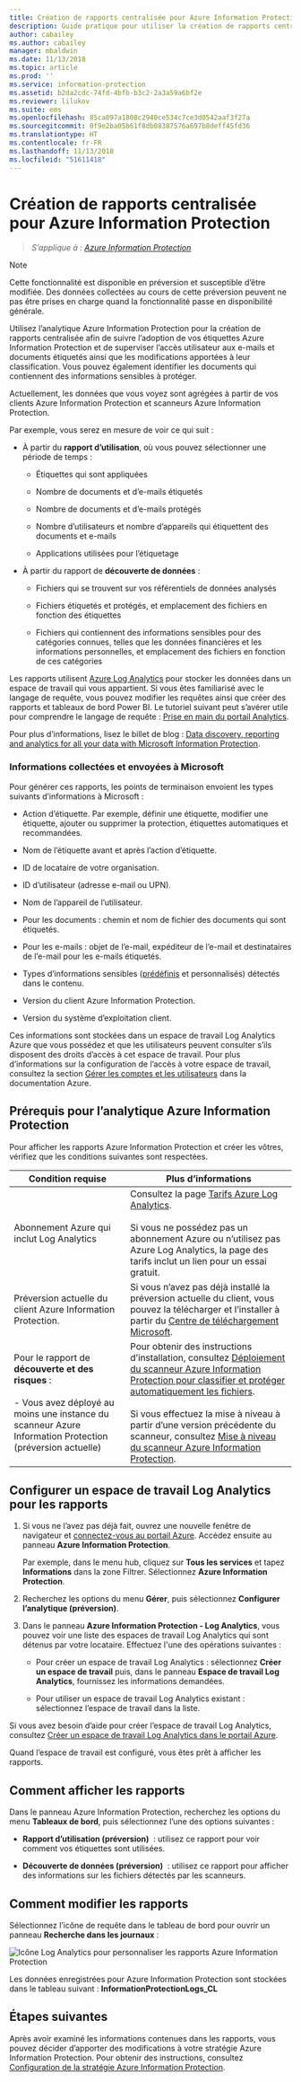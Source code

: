 ```yaml
---
title: Création de rapports centralisée pour Azure Information Protection
description: Guide pratique pour utiliser la création de rapports centralisée pour suivre l’adoption de vos étiquettes Azure Information Protection et identifier les fichiers qui contiennent des informations sensibles
author: cabailey
ms.author: cabailey
manager: mbaldwin
ms.date: 11/13/2018
ms.topic: article
ms.prod: ''
ms.service: information-protection
ms.assetid: b2da2cdc-74fd-4bfb-b3c2-2a3a59a6bf2e
ms.reviewer: lilukov
ms.suite: ems
ms.openlocfilehash: 85ca097a1808c2940ce534c7ce3d0542aaf3f27a
ms.sourcegitcommit: 0f9e2ba05b61f8db08387576a697b8deff45fd36
ms.translationtype: HT
ms.contentlocale: fr-FR
ms.lasthandoff: 11/13/2018
ms.locfileid: "51611418"
---
```

# <a name="central-reporting-for-azure-information-protection"></a>Création de rapports centralisée pour Azure Information Protection

>*S’applique à : [Azure Information Protection](https://azure.microsoft.com/pricing/details/information-protection)*

> [!NOTE]
> Cette fonctionnalité est disponible en préversion et susceptible d’être modifiée. Des données collectées au cours de cette préversion peuvent ne pas être prises en charge quand la fonctionnalité passe en disponibilité générale.


Utilisez l’analytique Azure Information Protection pour la création de rapports centralisée afin de suivre l’adoption de vos étiquettes Azure Information Protection et de superviser l’accès utilisateur aux e-mails et documents étiquetés ainsi que les modifications apportées à leur classification. Vous pouvez également identifier les documents qui contiennent des informations sensibles à protéger.

Actuellement, les données que vous voyez sont agrégées à partir de vos clients Azure Information Protection et scanneurs Azure Information Protection.

Par exemple, vous serez en mesure de voir ce qui suit :

- À partir du **rapport d’utilisation**, où vous pouvez sélectionner une période de temps :
    
    - Étiquettes qui sont appliquées
    
    - Nombre de documents et d’e-mails étiquetés
    
    - Nombre de documents et d’e-mails protégés
    
    - Nombre d’utilisateurs et nombre d’appareils qui étiquettent des documents et e-mails
    
    - Applications utilisées pour l’étiquetage

- À partir du rapport de **découverte de données** :

    - Fichiers qui se trouvent sur vos référentiels de données analysés
    
    - Fichiers étiquetés et protégés, et emplacement des fichiers en fonction des étiquettes
    
    - Fichiers qui contiennent des informations sensibles pour des catégories connues, telles que les données financières et les informations personnelles, et emplacement des fichiers en fonction de ces catégories
    
Les rapports utilisent [Azure Log Analytics](/azure/log-analytics/log-analytics-overview) pour stocker les données dans un espace de travail qui vous appartient. Si vous êtes familiarisé avec le langage de requête, vous pouvez modifier les requêtes ainsi que créer des rapports et tableaux de bord Power BI. Le tutoriel suivant peut s’avérer utile pour comprendre le langage de requête : [Prise en main du portail Analytics](https://docs.loganalytics.io/docs/Learn/Getting-Started/Getting-started-with-the-Analytics-portal). 

Pour plus d’informations, lisez le billet de blog : [Data discovery, reporting and analytics for all your data with Microsoft Information Protection](https://techcommunity.microsoft.com/t5/Azure-Information-Protection/Data-discovery-reporting-and-analytics-for-all-your-data-with/ba-p/253854).

### <a name="information-collected-and-sent-to-microsoft"></a>Informations collectées et envoyées à Microsoft

Pour générer ces rapports, les points de terminaison envoient les types suivants d’informations à Microsoft :

- Action d’étiquette. Par exemple, définir une étiquette, modifier une étiquette, ajouter ou supprimer la protection, étiquettes automatiques et recommandées.

- Nom de l’étiquette avant et après l’action d’étiquette.

- ID de locataire de votre organisation.

- ID d’utilisateur (adresse e-mail ou UPN).

- Nom de l’appareil de l’utilisateur.

- Pour les documents : chemin et nom de fichier des documents qui sont étiquetés.

- Pour les e-mails : objet de l’e-mail, expéditeur de l’e-mail et destinataires de l’e-mail pour les e-mails étiquetés. 

- Types d’informations sensibles ([prédéfinis](https://docs.microsoft.com/office365/securitycompliance/what-the-sensitive-information-types-look-for) et personnalisés) détectés dans le contenu.

- Version du client Azure Information Protection.

- Version du système d’exploitation client.

Ces informations sont stockées dans un espace de travail Log Analytics Azure que vous possédez et que les utilisateurs peuvent consulter s’ils disposent des droits d’accès à cet espace de travail. Pour plus d’informations sur la configuration de l’accès à votre espace de travail, consultez la section [Gérer les comptes et les utilisateurs](/azure/log-analytics/log-analytics-manage-access?toc=/azure/azure-monitor#manage-accounts-and-users) dans la documentation Azure.

## <a name="prerequisites-for-azure-information-protection-analytics"></a>Prérequis pour l’analytique Azure Information Protection
Pour afficher les rapports Azure Information Protection et créer les vôtres, vérifiez que les conditions suivantes sont respectées.

|Condition requise|Plus d’informations|
|---------------|--------------------|
|Abonnement Azure qui inclut Log Analytics|Consultez la page [Tarifs Azure Log Analytics](https://azure.microsoft.com/pricing/details/log-analytics).<br /><br />Si vous ne possédez pas un abonnement Azure ou n’utilisez pas Azure Log Analytics, la page des tarifs inclut un lien pour un essai gratuit.|
|Préversion actuelle du client Azure Information Protection.|Si vous n’avez pas déjà installé la préversion actuelle du client, vous pouvez la télécharger et l’installer à partir du [Centre de téléchargement Microsoft](https://www.microsoft.com/en-us/download/details.aspx?id=53018).|
|Pour le rapport de **découverte et des risques** : <br /><br />- Vous avez déployé au moins une instance du scanneur Azure Information Protection (préversion actuelle)|Pour obtenir des instructions d’installation, consultez [Déploiement du scanneur Azure Information Protection pour classifier et protéger automatiquement les fichiers](deploy-aip-scanner.md). <br /><br />Si vous effectuez la mise à niveau à partir d’une version précédente du scanneur, consultez [Mise à niveau du scanneur Azure Information Protection](./rms-client/client-admin-guide.md#upgrading-the-azure-information-protection-scanner).|


## <a name="configure-a-log-analytics-workspace-for-the-reports"></a>Configurer un espace de travail Log Analytics pour les rapports

1. Si vous ne l’avez pas déjà fait, ouvrez une nouvelle fenêtre de navigateur et [connectez-vous au portail Azure](configure-policy.md#signing-in-to-the-azure-portal). Accédez ensuite au panneau **Azure Information Protection**. 
    
    Par exemple, dans le menu hub, cliquez sur **Tous les services** et tapez **Informations** dans la zone Filtrer. Sélectionnez **Azure Information Protection**.
    
2. Recherchez les options du menu **Gérer**, puis sélectionnez **Configurer l’analytique (préversion)**.

3. Dans le panneau **Azure Information Protection - Log Analytics**, vous pouvez voir une liste des espaces de travail Log Analytics qui sont détenus par votre locataire. Effectuez l'une des opérations suivantes :
    
    - Pour créer un espace de travail Log Analytics : sélectionnez **Créer un espace de travail** puis, dans le panneau **Espace de travail Log Analytics**, fournissez les informations demandées.
    
    - Pour utiliser un espace de travail Log Analytics existant : sélectionnez l’espace de travail dans la liste.

Si vous avez besoin d’aide pour créer l’espace de travail Log Analytics, consultez [Créer un espace de travail Log Analytics dans le portail Azure](https://docs.microsoft.com/azure/log-analytics/log-analytics-quick-create-workspace).

Quand l’espace de travail est configuré, vous êtes prêt à afficher les rapports.

## <a name="how-to-view-the-reports"></a>Comment afficher les rapports

Dans le panneau Azure Information Protection, recherchez les options du menu **Tableaux de bord**, puis sélectionnez l’une des options suivantes :

- **Rapport d’utilisation (préversion)**  : utilisez ce rapport pour voir comment vos étiquettes sont utilisées. 

- **Découverte de données (préversion)**  : utilisez ce rapport pour afficher des informations sur les fichiers détectés par les scanneurs.

## <a name="how-to-modify-the-reports"></a>Comment modifier les rapports

Sélectionnez l’icône de requête dans le tableau de bord pour ouvrir un panneau **Recherche dans les journaux** : 

![Icône Log Analytics pour personnaliser les rapports Azure Information Protection](./media/log-analytics-icon.png)


Les données enregistrées pour Azure Information Protection sont stockées dans le tableau suivant : **InformationProtectionLogs_CL**

## <a name="next-steps"></a>Étapes suivantes
Après avoir examiné les informations contenues dans les rapports, vous pouvez décider d’apporter des modifications à votre stratégie Azure Information Protection. Pour obtenir des instructions, consultez [Configuration de la stratégie Azure Information Protection](configure-policy.md).